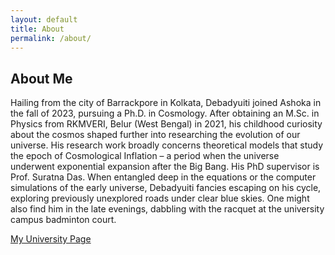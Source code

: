 ```yaml
---
layout: default
title: About
permalink: /about/
---
```

## About Me

Hailing from the city of Barrackpore in Kolkata, Debadyuiti joined Ashoka in the fall of 2023, pursuing a Ph.D. in Cosmology. After obtaining an M.Sc. in Physics from RKMVERI, Belur (West Bengal) in 2021, his childhood curiosity about the cosmos shaped further into researching the evolution of our universe. His research work broadly concerns theoretical models that study the epoch of Cosmological Inflation – a period when the universe underwent exponential expansion after the Big Bang. His PhD supervisor is Prof. Suratna Das. When entangled deep in the equations or the computer simulations of the early universe, Debadyuiti fancies escaping on his cycle, exploring previously unexplored roads under clear blue skies. One might also find him in the late evenings, dabbling with the racquet at the university campus badminton court.

[My University Page](https://www.ashoka.edu.in/profile/debadyuiti-ghosh/)

